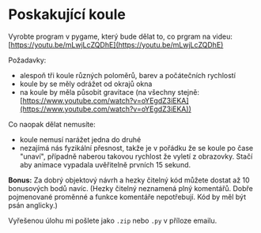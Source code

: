 # Poskakující koule

Vyrobte program v pygame, který bude dělat to, co prgram na videu: [https://youtu.be/mLwjLcZQDhE](https://youtu.be/mLwjLcZQDhE)

Požadavky:

- alespoň tři koule různých poloměrů, barev a počátečních rychlostí
- koule by se měly odrážet od okrajů okna
- na koule by měla působit gravitace (na všechny stejně: [https://www.youtube.com/watch?v=oYEgdZ3iEKA](https://www.youtube.com/watch?v=oYEgdZ3iEKA))

Co naopak dělat nemusíte:

- koule nemusí narážet jedna do druhé
- nezajímá nás fyzikální přesnost, takže je v pořádku že se koule po čase "unaví", případně naberou takovou rychlost že vyletí z obrazovky. Stačí aby animace vypadala uvěřitelně prvních 15 sekund.

**Bonus:** Za dobrý objektový návrh a hezky čitelný kód můžete dostat až 10 bonusových bodů navíc. (Hezky čitelný neznamená plný komentářů. Dobře pojmenované proměnné a funkce komentáře nepotřebují. Kód by měl být psán anglicky.)

Vyřešenou úlohu mi pošlete jako `.zip` nebo `.py` v příloze emailu.
